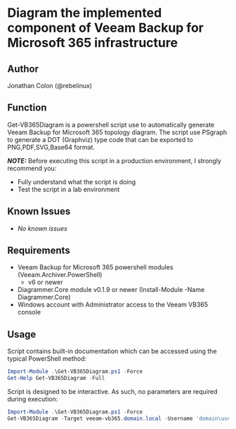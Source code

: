 # Diagram the implemented component of Veeam Backup for Microsoft 365 infrastructure

## Author

Jonathan Colon (@rebelinux)

## Function

Get-VB365Diagram is a powershell script use to automatically generate Veeam Backup for Microsoft 365 topology diagram. The script use PSgraph to generate a DOT (Graphviz) type code that can be exported to PNG,PDF,SVG,Base64 format.


***NOTE:*** Before executing this script in a production environment, I strongly recommend you:

* Fully understand what the script is doing
* Test the script in a lab environment

## Known Issues

* *No known issues*

## Requirements

* Veeam Backup for Microsoft 365 powershell modules (Veeam.Archiver.PowerShell)
  * v6 or newer
* Diagrammer.Core module v0.1.9 or newer (Install-Module -Name Diagrammer.Core)
* Windows account with Administrator access to the Veeam VB365 console

## Usage

Script contains built-in documentation which can be accessed using the typical PowerShell method:

```powershell
Import-Module .\Get-VB365Diagram.ps1 -Force
Get-Help Get-VB365Diagram -Full
```

Script is designed to be interactive. As such, no parameters are required during execution:

```powershell
Import-Module .\Get-VB365Diagram.ps1 -Force
Get-VB365Diagram -Target veeam-vb365.domain.local -Username 'domain\username' -Password password -Format png -OutputFolderPath C:\Users\god\ -Filename Out.png 
```
